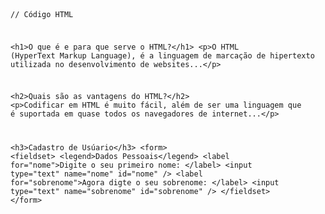 <Code language='html'>

// Código HTML

&lt;h1&gt;O que é e para que serve o HTML?&lt;/h1&gt;
&lt;p&gt;O HTML (HyperText Markup Language), é a linguagem de marcação de 
hipertexto utilizada no desenvolvimento de websites...&lt;/p&gt;

&lt;h2&gt;Quais são as vantagens do HTML?&lt;/h2&gt;
&lt;p&gt;Codificar em HTML é muito fácil, além de ser uma linguagem que é 
suportada em quase todos os navegadores de internet...&lt;/p&gt;

&lt;h3&gt;Cadastro de Usúario&lt;/h3&gt;
&lt;form&gt;
    &lt;fieldset&gt;
        &lt;legend>Dados Pessoais&lt;/legend&gt;
        &lt;label for="nome">Digite o seu primeiro nome: &lt;/label&gt;
        &lt;input type="text" name="nome" id="nome" /&gt;
        &lt;label for="sobrenome">Agora digte o seu sobrenome: &lt;/label&gt;
        &lt;input type="text" name="sobrenome" id="sobrenome" /&gt;
    &lt;/fieldset&gt;
&lt;/form&gt;
</Code>
